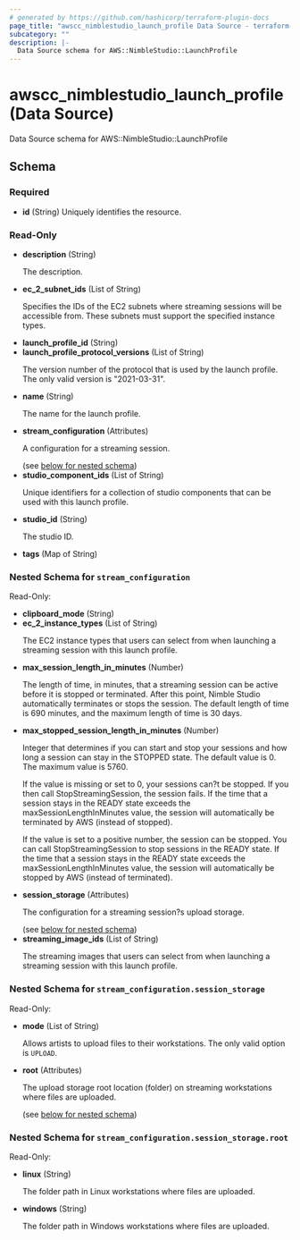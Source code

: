 ```yaml
---
# generated by https://github.com/hashicorp/terraform-plugin-docs
page_title: "awscc_nimblestudio_launch_profile Data Source - terraform-provider-awscc"
subcategory: ""
description: |-
  Data Source schema for AWS::NimbleStudio::LaunchProfile
---
```


# awscc_nimblestudio_launch_profile (Data Source)

Data Source schema for AWS::NimbleStudio::LaunchProfile



<!-- schema generated by tfplugindocs -->
## Schema

### Required

- **id** (String) Uniquely identifies the resource.

### Read-Only

- **description** (String) <p>The description.</p>
- **ec_2_subnet_ids** (List of String) <p>Specifies the IDs of the EC2 subnets where streaming sessions will be accessible from.
            These subnets must support the specified instance types. </p>
- **launch_profile_id** (String)
- **launch_profile_protocol_versions** (List of String) <p>The version number of the protocol that is used by the launch profile. The only valid
            version is "2021-03-31".</p>
- **name** (String) <p>The name for the launch profile.</p>
- **stream_configuration** (Attributes) <p>A configuration for a streaming session.</p> (see [below for nested schema](#nestedatt--stream_configuration))
- **studio_component_ids** (List of String) <p>Unique identifiers for a collection of studio components that can be used with this
            launch profile.</p>
- **studio_id** (String) <p>The studio ID. </p>
- **tags** (Map of String)

<a id="nestedatt--stream_configuration"></a>
### Nested Schema for `stream_configuration`

Read-Only:

- **clipboard_mode** (String)
- **ec_2_instance_types** (List of String) <p>The EC2 instance types that users can select from when launching a streaming session
            with this launch profile.</p>
- **max_session_length_in_minutes** (Number) <p>The length of time, in minutes, that a streaming session can be active before it is
            stopped or terminated. After this point, Nimble Studio automatically terminates or
            stops the session. The default length of time is 690 minutes, and the maximum length of
            time is 30 days.</p>
- **max_stopped_session_length_in_minutes** (Number) <p>Integer that determines if you can start and stop your sessions and how long a session
            can stay in the STOPPED state. The default value is 0. The maximum value is 5760.</p>
        <p>If the value is missing or set to 0, your sessions can?t be stopped. If you then call
            StopStreamingSession, the session fails. If the time that a session stays in the READY
            state exceeds the maxSessionLengthInMinutes value, the session will automatically be
            terminated by AWS (instead of stopped).</p>
        <p>If the value is set to a positive number, the session can be stopped. You can call
            StopStreamingSession to stop sessions in the READY state. If the time that a session
            stays in the READY state exceeds the maxSessionLengthInMinutes value, the session will
            automatically be stopped by AWS (instead of terminated).</p>
- **session_storage** (Attributes) <p>The configuration for a streaming session?s upload storage.</p> (see [below for nested schema](#nestedatt--stream_configuration--session_storage))
- **streaming_image_ids** (List of String) <p>The streaming images that users can select from when launching a streaming session
            with this launch profile.</p>

<a id="nestedatt--stream_configuration--session_storage"></a>
### Nested Schema for `stream_configuration.session_storage`

Read-Only:

- **mode** (List of String) <p>Allows artists to upload files to their workstations. The only valid option is
                <code>UPLOAD</code>.</p>
- **root** (Attributes) <p>The upload storage root location (folder) on streaming workstations where files are
            uploaded.</p> (see [below for nested schema](#nestedatt--stream_configuration--session_storage--root))

<a id="nestedatt--stream_configuration--session_storage--root"></a>
### Nested Schema for `stream_configuration.session_storage.root`

Read-Only:

- **linux** (String) <p>The folder path in Linux workstations where files are uploaded.</p>
- **windows** (String) <p>The folder path in Windows workstations where files are uploaded.</p>


